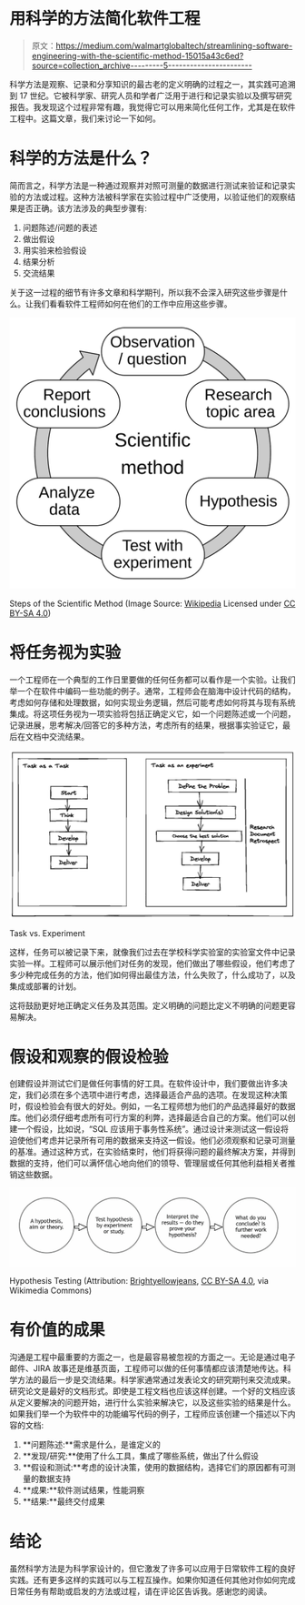 # 用科学的方法简化软件工程

> 原文：<https://medium.com/walmartglobaltech/streamlining-software-engineering-with-the-scientific-method-15015a43c6ed?source=collection_archive---------5----------------------->

科学方法是观察、记录和分享知识的最古老的定义明确的过程之一，其实践可追溯到 17 世纪。它被科学家、研究人员和学者广泛用于进行和记录实验以及撰写研究报告。我发现这个过程非常有趣，我觉得它可以用来简化任何工作，尤其是在软件工程中。这篇文章，我们来讨论一下如何。

# 科学的方法是什么？

简而言之，科学方法是一种通过观察并对照可测量的数据进行测试来验证和记录实验的方法或过程。这种方法被科学家在实验过程中广泛使用，以验证他们的观察结果是否正确。该方法涉及的典型步骤有:

1.  问题陈述/问题的表述
2.  做出假设
3.  用实验来检验假设
4.  结果分析
5.  交流结果

关于这一过程的细节有许多文章和科学期刊，所以我不会深入研究这些步骤是什么。让我们看看软件工程师如何在他们的工作中应用这些步骤。

![](img/69888a32340af95e9523f02e0c5385bd.png)

Steps of the Scientific Method (Image Source: [Wikipedia](https://en.wikipedia.org/wiki/Scientific_method#/media/File:The_Scientific_Method.svg) Licensed under [CC BY-SA 4.0](https://creativecommons.org/licenses/by-sa/4.0))

# 将任务视为实验

一个工程师在一个典型的工作日里要做的任何任务都可以看作是一个实验。让我们举一个在软件中编码一些功能的例子。通常，工程师会在脑海中设计代码的结构，考虑如何存储和处理数据，如何实现业务逻辑，然后可能考虑如何将其与现有系统集成。将这项任务视为一项实验将包括正确定义它，如一个问题陈述或一个问题，记录进展，思考解决/回答它的多种方法，考虑所有的结果，根据事实验证它，最后在文档中交流结果。

![](img/4f16bfed58c284ef8dbf1fb44bc4fd93.png)

Task vs. Experiment

这样，任务可以被记录下来，就像我们过去在学校科学实验室的实验室文件中记录实验一样。工程师可以展示他们对任务的发现，他们做出了哪些假设，他们考虑了多少种完成任务的方法，他们如何得出最佳方法，什么失败了，什么成功了，以及集成或部署的计划。

这将鼓励更好地正确定义任务及其范围。定义明确的问题比定义不明确的问题更容易解决。

# 假设和观察的假设检验

创建假设并测试它们是做任何事情的好工具。在软件设计中，我们要做出许多决定，我们必须在多个选项中进行考虑，选择最适合产品的选项。在发现这种决策时，假设检验会有很大的好处。例如，一名工程师想为他们的产品选择最好的数据库。他们必须仔细考虑所有可行方案的利弊，选择最适合自己的方案。他们可以创建一个假设，比如说，“SQL 应该用于事务性系统”。通过设计来测试这一假设将迫使他们考虑并记录所有可用的数据来支持这一假设。他们必须观察和记录可测量的基准。通过这种方式，在实验结束时，他们将获得问题的最终解决方案，并得到数据的支持，他们可以满怀信心地向他们的领导、管理层或任何其他利益相关者推销这些数据。

![](img/ac1ac2e3f5f0572c5b0486d781f9d3ec.png)

Hypothesis Testing (Attribution: [Brightyellowjeans](https://commons.wikimedia.org/wiki/File:4_stage_Scientific_Method.jpg), [CC BY-SA 4.0](https://creativecommons.org/licenses/by-sa/4.0), via Wikimedia Commons)

# 有价值的成果

沟通是工程中最重要的方面之一，也是最容易被忽视的方面之一。无论是通过电子邮件、JIRA 故事还是维基页面，工程师可以做的任何事情都应该清楚地传达。科学方法的最后一步是交流结果。科学家通常通过发表论文的研究期刊来交流成果。研究论文是最好的文档形式。即使是工程文档也应该这样创建。一个好的文档应该从定义要解决的问题开始，进行什么实验来解决它，以及这些实验的结果是什么。如果我们举一个为软件中的功能编写代码的例子，工程师应该创建一个描述以下内容的文档:

1.  **问题陈述:**需求是什么，是谁定义的
2.  **发现/研究:**使用了什么工具，集成了哪些系统，做出了什么假设
3.  **假设和测试:**考虑的设计决策，使用的数据结构，选择它们的原因都有可测量的数据支持
4.  **成果:**软件测试结果，性能洞察
5.  **结果:**最终交付成果

# 结论

虽然科学方法是为科学家设计的，但它激发了许多可以应用于日常软件工程的良好实践。还有更多这样的实践可以与工程互操作。如果你知道任何其他对你如何完成日常任务有帮助或启发的方法或过程，请在评论区告诉我。感谢您的阅读。